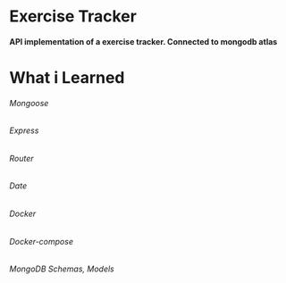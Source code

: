 # Exercise Tracker
#### API implementation of a exercise tracker. Connected to mongodb atlas
# What i Learned
###### Mongoose
###### Express
###### Router
###### Date
###### Docker
###### Docker-compose
###### MongoDB Schemas, Models
